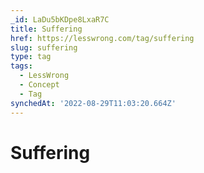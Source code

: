 ```yaml
---
_id: LaDu5bKDpe8LxaR7C
title: Suffering
href: https://lesswrong.com/tag/suffering
slug: suffering
type: tag
tags:
  - LessWrong
  - Concept
  - Tag
synchedAt: '2022-08-29T11:03:20.664Z'
---
```

# Suffering


